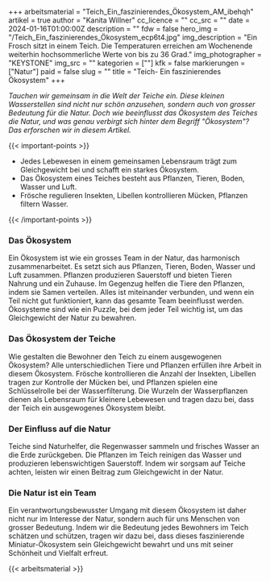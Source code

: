 +++
arbeitsmaterial = "Teich_Ein_faszinierendes_Ökosystem_AM_ibehqh"
artikel = true
author = "Kanita Willner"
cc_licence = ""
cc_src = ""
date = 2024-01-16T01:00:00Z
description = ""
fdw = false
hero_img = "/Teich_Ein_faszinierendes_Ökosystem_ecp6t4.jpg"
img_description = "Ein Frosch sitzt in einem Teich. Die Temperaturen erreichen am Wochenende weiterhin hochsommerliche Werte von bis zu 36 Grad."
img_photographer = "KEYSTONE"
img_src = ""
kategorien = [""]
kfk = false
markierungen = ["Natur"]
paid = false
slug = ""
title = "Teich- Ein faszinierendes Ökosystem"
+++

_Tauchen wir gemeinsam in die Welt der Teiche ein. Diese kleinen Wasserstellen sind nicht nur schön anzusehen, sondern auch von grosser Bedeutung für die Natur. Doch wie beeinflusst das Ökosystem des Teiches die Natur, und was genau verbirgt sich hinter dem Begriff "Ökosystem"? Das erforschen wir in diesem Artikel._

{{< important-points >}}

<ul>

<li>Jedes Lebewesen in einem gemeinsamen Lebensraum trägt zum Gleichgewicht bei und schafft ein starkes Ökosystem.</li>

<li>Das Ökosystem eines Teiches besteht aus Pflanzen, Tieren, Boden, Wasser und Luft.</li>

<li>Frösche regulieren Insekten, Libellen kontrollieren Mücken, Pflanzen filtern Wasser.</li>

</ul>

{{< /important-points >}}

### Das Ökosystem

Ein Ökosystem ist wie ein grosses Team in der Natur, das harmonisch zusammenarbeitet. Es setzt sich aus Pflanzen, Tieren, Boden, Wasser und Luft zusammen. Pflanzen produzieren Sauerstoff und bieten Tieren Nahrung und ein Zuhause. Im Gegenzug helfen die Tiere den Pflanzen, indem sie Samen verteilen. Alles ist miteinander verbunden, und wenn ein Teil nicht gut funktioniert, kann das gesamte Team beeinflusst werden. Ökosysteme sind wie ein Puzzle, bei dem jeder Teil wichtig ist, um das Gleichgewicht der Natur zu bewahren.

### Das Ökosystem der Teiche

Wie gestalten die Bewohner den Teich zu einem ausgewogenen Ökosystem? Alle unterschiedlichen Tiere und Pflanzen erfüllen ihre Arbeit in diesem Ökosystem. Frösche kontrollieren die Anzahl der Insekten, Libellen tragen zur Kontrolle der Mücken bei, und Pflanzen spielen eine Schlüsselrolle bei der Wasserfilterung. Die Wurzeln der Wasserpflanzen dienen als Lebensraum für kleinere Lebewesen und tragen dazu bei, dass der Teich ein ausgewogenes Ökosystem bleibt.

### Der Einfluss auf die Natur

Teiche sind Naturhelfer, die Regenwasser sammeln und frisches Wasser an die Erde zurückgeben. Die Pflanzen im Teich reinigen das Wasser und produzieren lebenswichtigen Sauerstoff. Indem wir sorgsam auf Teiche achten, leisten wir einen Beitrag zum Gleichgewicht in der Natur.

### Die Natur ist ein Team

Ein verantwortungsbewusster Umgang mit diesem Ökosystem ist daher nicht nur im Interesse der Natur, sondern auch für uns Menschen von grosser Bedeutung. Indem wir die Bedeutung jedes Bewohners im Teich schätzen und schützen, tragen wir dazu bei, dass dieses faszinierende Miniatur-Ökosystem sein Gleichgewicht bewahrt und uns mit seiner Schönheit und Vielfalt erfreut.

{{< arbeitsmaterial >}}
